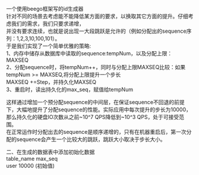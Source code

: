 一个使用beego框架写的id生成器                                                                       
针对不同的场景去考虑能不能降低某方面的要求，以换取其它方面的提升。仔细考虑我们的需求，我们只要求递增，                                    
并没有要求连续，也就是说出现一大段跳跃是允许的（例如分配出的sequence序列：1,2,3,10,100,101）。                                           
于是我们实现了一个简单优雅的策略:                                                                                            
1、内存中储存从数据库中读取的sequence:tempNum，以及分配上限：MAXSEQ                                                                   
2、分配sequence时，将tempNum++，同时与分配上限MAXSEQ比较：如果tempNum >= MAXSEQ,将分配上限提升一个步长                                 
MAXSEQ +=Step，并持久化MAXSEQ                                                                                                           
3、重启时，读出持久化的max_seq，赋值给tempNum                                                                                     
                                                                                                              
                                                                                                                                
这样通过增加一个预分配sequence的中间层，在保证sequence不回退的前提下，大幅地提升了分配sequence的性能。实际应用中每次提升的步长为10000，  
那么持久化的硬盘IO次数从之前~10^7 QPS降低到~10^3 QPS，处于可接受范围。                                                           
在正常运作时分配出去的sequence是顺序递增的，只有在机器重启后，第一次分配的sequence会产生一个比较大的跳跃，跳跃大小取决于步长大小。                                                                                                                                              

二、在生成的数据表中添加初始化数据                                                                                                       
table_name           max_seq                                                                                                         
   user              10000
                  (初始值)
